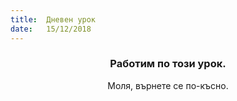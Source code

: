 ```yaml
---
title:  Дневен урок
date:   15/12/2018
---
```


### <center>Работим по този урок.</center>
<center>Моля, върнете се по-късно.</center>